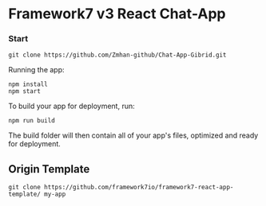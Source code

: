 # Framework7 v3 React Chat-App

### Start

```
git clone https://github.com/Zmhan-github/Chat-App-Gibrid.git
```

Running the app:

```
npm install
npm start
```

To build your app for deployment, run:

```
npm run build
```

The build folder will then contain all of your app's files, optimized and ready for deployment.


## Origin Template

```
git clone https://github.com/framework7io/framework7-react-app-template/ my-app

```
